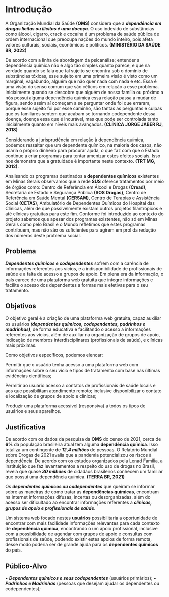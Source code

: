 # Introdução

A Organização Mundial da Saúde **(OMS)** considera que a ***dependência em drogas lícitas ou ilícitas é uma doença***. O uso indevido de substâncias como álcool, cigarro, crack e cocaína é um problema de saúde pública de ordem internacional que preocupa nações do mundo inteiro, pois afeta valores culturais, sociais, econômicos e políticos. **(MINISTÉRIO DA SAÚDE BR, 2022)** 

De acordo com a linha de abordagem da psicanálise; entender a dependência química não é algo tão simples quanto parece, e que na verdade quando se fala que tal sujeito se encontra sob o domínio de substâncias tóxicas, esse sujeito em uma primeira visão é visto como um marginal, vagabundo, alguém que não quer nada com nada e etc. Essa é uma visão do senso comum que são céticos em relação a esse problema. Inicialmente quando se descobre que alguém de nossa família ou próximo a nós possui alguma dependência química essa relação passa a mudar de figura, sendo assim aí começam a se perguntar onde foi que erraram, porque esse sujeito foi por esse caminho, são tantas as perguntas e culpas que os familiares sentem que acabam se tornando codependente dessa doença, doença essa que é incurável, mas que pode ser controlada tanto inicialmente quanto em níveis mais avançados. **(CLÍNICA JORGE JABER RJ, 2018)**  

Considerando a jurisprudência em relação à dependência química, podemos ressaltar que um dependente químico, na maioria dos casos, não usaria o próprio dinheiro para procurar ajuda, o que faz com que o Estado continue a criar programas para tentar amenizar estes efeitos sociais. Isso nos demonstra que a gratuidade é importante neste contexto. **(TRT MG, 2012)**. 

Analisando os programas destinados a **dependentes químicos** existentes em Minas Gerais observamos que a rede **SUS** oferece tratamentos por meio de órgãos como: Centro de Referência em Álcool e Drogas **(Cread)**, Secretaria de Estado e Segurança Pública **(SOS Drogas)**, Centro de Referência em Saúde Mental **(CERSAM)**, Centro de Terapias e Assistência Social **(CETAS)**, Ambulatório de Dependentes Químicos do Hospital das Clínicas, além de que possivelmente existam outros projetos filantrópicos e até clínicas gratuitas para este fim. Conforme foi introduzido ao contexto do projeto sabemos que apesar dos programas existentes, não só em Minas Gerais como pelo Brasil e o Mundo refletimos que estes programas contribuem, mas não são os suficientes para agirem em prol da redução dos números deste problema social. 

## Problema

***Dependentes químicos e codependentes*** sofrem com a carência de informações referentes aos vícios, e a indisponibilidade de profissionais de saúde e a falta de acesso a grupos de apoio. Em plena era da informação, o país carece de uma plataforma web gratuita que integre informações e facilite o acesso dos dependentes a formas mais efetivas para o seu tratamento. 

## Objetivos

O objetivo geral é a criação de uma plataforma web gratuita, capaz auxiliar os usuários ***(dependentes químicos, codependentes, padrinhos e madrinhas)***, de forma educativa e facilitando o acesso a informações referentes aos vícios, além de auxiliar na organização de grupos de apoio, indicação de membros interdisciplinares (profissionais de saúde), e clínicas mais próximas.

Como objetivos específicos, podemos elencar: 

Permitir que o usuário tenha acesso a uma plataforma web com informações sobre o seu vício e tipos de tratamento com base nas últimas evidências científicas;

Permitir ao usuário acesso a contatos de profissionais de saúde locais e aos que possibilitam atendimento remoto; inclusive disponibilizar o contato e localização de grupos de apoio e clínicas;

Produzir uma plataforma acessível (responsiva) a todos os tipos de usuários e seus aparelhos.

## Justificativa

De acordo com os dados da pesquisa da **OMS** do censo de 2021, cerca de **6%** da
população brasileira atual tem alguma **dependência química**. Isso totaliza um
contingente de ***12,4 milhões*** de pessoas. O Relatório Mundial sobre Drogas de 2021
avalia que a pandemia potencializou os riscos à dependência. De acordo com os
estudos organizados pela Lenad Família, a instituição que faz levantamentos a
respeito do uso de drogas no Brasil, revela que quase ***30 milhões*** de cidadãos
brasileiros conhecem um familiar que possui uma dependência química. **(TERRA BR,
2021)**

Os ***dependentes químicos ou codependentes*** que queiram se informar sobre as
maneiras de como tratar as **dependências químicas**, encontram na internet
informações difusas, incertas ou desorganizadas, além do acesso
ser dificultado ao encontrar informações referentes a ***clínicas, grupos de apoio e profissionais
de saúde***.

Um sistema web focado nestes **usuários** possibilitaria a oportunidade de
encontrar com mais facilidade informações relevantes para cada contexto de
**dependência química**, encontrando o um apoio profissional, inclusive com a
possibilidade de agendar com grupos de apoio e consultas com profissionais de
saúde, podendo existir estes apoios de forma remota, desse modo poderia ser de
grande ajuda para os **dependentes químicos** do país.

## Público-Alvo

• ***Dependentes químicos e seus codependentes*** (usuários primários);
• ***Padrinhos e Madrinhas*** (pessoas que desejam ajudar os dependentes ou 
codependentes);
